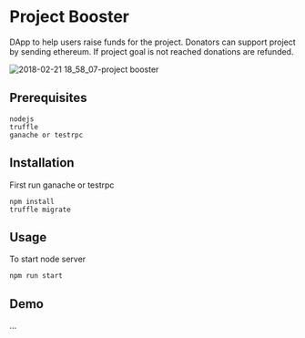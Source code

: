 # Project Booster
DApp to help users raise funds for the project. Donators can support project by sending ethereum. If project goal is not reached donations are refunded.

![2018-02-21 18_58_07-project booster](https://user-images.githubusercontent.com/16186344/36476583-4de7d7b8-1739-11e8-85e2-2ef987776ad3.png)


## Prerequisites
```
nodejs
truffle
ganache or testrpc
```

## Installation
First run ganache or testrpc
```
npm install
truffle migrate
```

## Usage
To start node server
```
npm run start
```

## Demo
...

